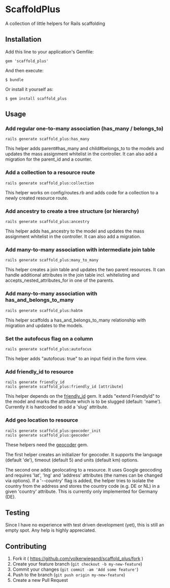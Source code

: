 # ScaffoldPlus

A collection of little helpers for Rails scaffolding

## Installation

Add this line to your application's Gemfile:

    gem 'scaffold_plus'

And then execute:

    $ bundle

Or install it yourself as:

    $ gem install scaffold_plus

## Usage

### Add regular one-to-many association (has_many / belongs_to)
    rails generate scaffold_plus:has_many

This helper adds parent#has_many and child#belongs_to to the models
and updates the mass assignment whitelist in the controller.
It can also add a migration for the parent_id and a counter.

### Add a collection to a resource route
    rails generate scaffold_plus:collection

This helper works on config/routes.rb and adds code for a collection
to a newly created resource route.

### Add ancestry to create a tree structure (or hierarchy)
    rails generate scaffold_plus:ancestry

This helper adds has_ancestry to the model and updates the mass assignment
whitelist in the controller. It can also add a migration.

### Add many-to-many association with intermediate join table
    rails generate scaffold_plus:many_to_many

This helper creates a join table and updates the two parent resources.
It can handle additional attributes in the join table incl. whitelisting
and accepts_nested_attributes_for in one of the parents.

### Add many-to-many association with has_and_belongs_to_many
    rails generate scaffold_plus:habtm

This helper scaffolds a has_and_belongs_to_many relationship with migration
and updates to the models.

### Set the autofocus flag on a column
    rails generate scaffold_plus:autofocus

This helper adds "autofocus: true" to an input field in the form view.

### Add friendly_id to resource
    rails generate friendly_id
    rails generate scaffold_plus:friendly_id [attribute]

This helper depends on the [friendly_id](https://github.com/norman/friendly_id/)
gem. It adds "extend FriendlyId" to the model and marks the attribute which is to
be slugged (default: 'name'). Currently it is hardcoded to add a 'slug' attribute.

### Add geo location to resource
    rails generate scaffold_plus:geocoder_init
    rails generate scaffold_plus:geocoder

These helpers need the [geocoder](http://www.rubygeocoder.com) gem.

The first helper creates an initializer for geocoder. It supports the
language (default 'de'), timeout (default 5) and units (default km)
options.

The second one adds geolocating to a resource. It uses Google geocoding
and requires 'lat', 'lng' and 'address' attributes (the names can be
changed via options). If a '--country' flag is added, the helper
tries to isolate the country from the address and stores the country
code (e.g. DE or NL) in a given 'country' attribute. This is currently
only implemented for Germany (DE).

## Testing

Since I have no experience with test driven development (yet), this is
still an empty spot. Any help is highly appreciated.

## Contributing

1. Fork it ( https://github.com/volkerwiegand/scaffold_plus/fork )
2. Create your feature branch (`git checkout -b my-new-feature`)
3. Commit your changes (`git commit -am 'Add some feature'`)
4. Push to the branch (`git push origin my-new-feature`)
5. Create a new Pull Request
